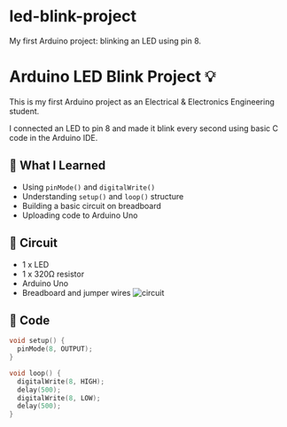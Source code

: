 # led-blink-project
My first Arduino project: blinking an LED using pin 8.

# Arduino LED Blink Project 💡

This is my first Arduino project as an Electrical & Electronics Engineering student.

I connected an LED to pin 8 and made it blink every second using basic C code in the Arduino IDE.

## 🧠 What I Learned
- Using `pinMode()` and `digitalWrite()`
- Understanding `setup()` and `loop()` structure
- Building a basic circuit on breadboard
- Uploading code to Arduino Uno

## 🔌 Circuit
- 1 x LED
- 1 x 320Ω resistor
- Arduino Uno
- Breadboard and jumper wires
![circuit](https://github.com/user-attachments/assets/7f95b0a3-993a-4397-87fd-cb547a98fc2c)


## 🧾 Code

```c
void setup() {
  pinMode(8, OUTPUT);
}

void loop() {
  digitalWrite(8, HIGH);
  delay(500);
  digitalWrite(8, LOW);
  delay(500);
}
